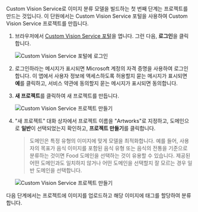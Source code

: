 Custom Vision Service로 이미지 분류 모델을 빌드하는 첫 번째 단계는 프로젝트를 만드는 것입니다. 이 단원에서는 Custom Vision Service 포털을 사용하여 Custom Vision Service 프로젝트를 만듭니다.

1. 브라우저에서 [Custom Vision Service 포털](https://www.customvision.ai/)을 엽니다. 그런 다음, **로그인**을 클릭합니다.

    ![Custom Vision Service 포털에 로그인](../media-draft/1-portal-sign-in.png)

1. 로그인하라는 메시지가 표시되면 Microsoft 계정의 자격 증명을 사용하여 로그인합니다. 이 앱에서 사용자 정보에 액세스하도록 허용할지 묻는 메시지가 표시되면 **예**를 클릭하고, 서비스 약관에 동의할지 묻는 메시지가 표시되면 동의합니다.

1. **새 프로젝트**를 클릭하여 새 프로젝트를 만듭니다.
  
    ![Custom Vision Service 프로젝트 만들기](../media-draft/1-portal-click-new-project.png)

1. "새 프로젝트" 대화 상자에서 프로젝트 이름을 "Artworks"로 지정하고, 도메인으로 **일반**이 선택되었는지 확인하고, **프로젝트 만들기**를 클릭합니다.

    > 도메인은 특정 유형의 이미지에 맞게 모델을 최적화합니다. 예를 들어, 사용자의 목표가 음식 이미지를 포함된 음식 유형 또는 음식의 전통을 기준으로 분류하는 것이면 Food 도메인을 선택하는 것이 유용할 수 있습니다. 제공된 어떤 도메인과도 일치하지 않거나 어떤 도메인을 선택할지 잘 모르는 경우 일반 도메인을 선택합니다.

   ![Custom Vision Service 프로젝트 만들기](../media-draft/1-portal-create-project.png)

다음 단계에서는 프로젝트에 이미지를 업로드하고 해당 이미지에 태그를 할당하여 분류합니다.